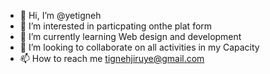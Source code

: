 - 👋 Hi, I’m @yetigneh
- 👀 I’m interested in  particpating onthe plat form
- 🌱 I’m currently learning Web design and development
- 💞️ I’m looking to collaborate on all activities in my Capacity
- 📫 How to reach me tignehjiruye@gmail.com

<!---
yetigneh/yetigneh is a ✨ special ✨ repository because its `README.md` (this file) appears on your GitHub profile.
You can click the Preview link to take a look at your changes.
--->
